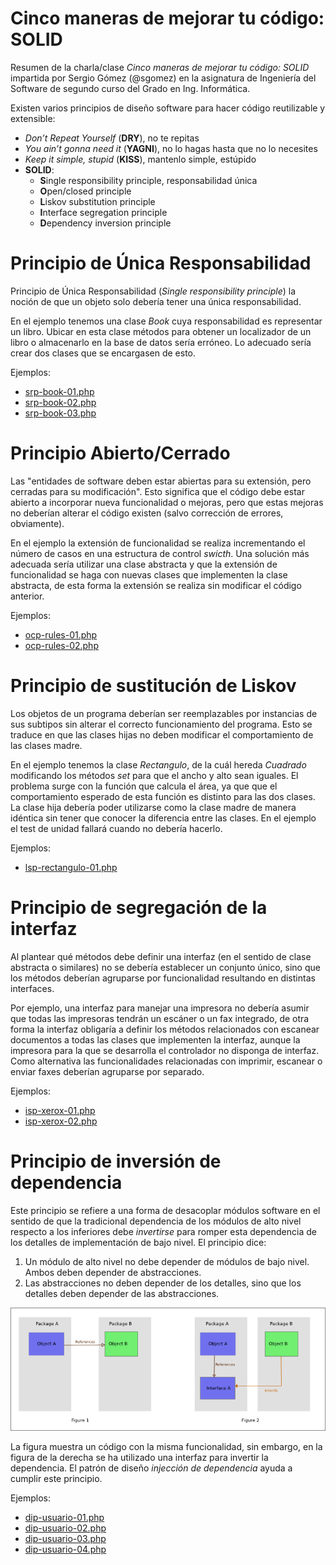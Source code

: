 ﻿Cinco maneras de mejorar tu código: SOLID
=========================================

Resumen de la charla/clase *Cinco maneras de mejorar tu código: SOLID* impartida por Sergio Gómez (@sgomez) en la asignatura de Ingeniería del Software de segundo curso del Grado en Ing. Informática.
  
Existen varios principios de diseño software para hacer código reutilizable y extensible:

 - *Don’t Repeat Yourself* (**DRY**), no te repitas
 - *You ain’t gonna need it* (**YAGNI**), no lo hagas hasta que no lo necesites
 - *Keep it simple, stupid* (**KISS**), mantenlo simple, estúpido
 - **SOLID**:
    - **S**ingle responsibility principle, responsabilidad única
    - **O**pen/closed principle
    - **L**iskov substitution principle
    - **I**nterface segregation principle
    - **D**ependency inversion principle

# Principio de Única Responsabilidad

Principio de Única Responsabilidad (*Single responsibility principle*) la noción de que un objeto solo debería tener una única responsabilidad.

En el ejemplo tenemos una clase *Book* cuya responsabilidad es representar un libro. Ubicar en esta clase métodos para obtener un localizador de un libro o almacenarlo en la base de datos sería erróneo. Lo adecuado sería crear dos clases que se encargasen de esto.

Ejemplos:

  - [srp-book-01.php](src/srp-book-01.php)
  - [srp-book-02.php](src/srp-book-02.php)
  - [srp-book-03.php](src/srp-book-03.php)

# Principio Abierto/Cerrado

Las "entidades de software deben estar abiertas para su extensión, pero cerradas para su modificación". Esto significa que el código debe estar abierto a incorporar nueva funcionalidad o mejoras, pero que estas mejoras no deberían alterar el código existen (salvo corrección de errores, obviamente).

En el ejemplo la extensión de funcionalidad se realiza incrementando el número de casos en una estructura de control *swicth*. Una solución más adecuada sería utilizar una clase abstracta y que la extensión de funcionalidad se haga con nuevas clases que implementen la clase abstracta, de esta forma la extensión se realiza sin modificar el código anterior.

Ejemplos:

- [ocp-rules-01.php](src/ocp-rules-01.php)
- [ocp-rules-02.php](src/ocp-rules-02.php)

# Principio de sustitución de Liskov

Los objetos de un programa deberían ser reemplazables por instancias de sus subtipos sin alterar el correcto funcionamiento del programa. Esto se traduce en que las clases hijas no deben modificar el comportamiento de las clases madre.

En el ejemplo tenemos la clase *Rectangulo*, de la cuál hereda *Cuadrado* modificando los métodos *set* para que el ancho y alto sean iguales. El problema surge con la función que calcula el área, ya que que el comportamiento esperado de esta función es distinto para las dos clases. La clase hija debería poder utilizarse como la clase madre de manera idéntica sin tener que conocer la diferencia entre las clases. En el ejemplo el test de unidad fallará cuando no debería hacerlo.

Ejemplos:

- [lsp-rectangulo-01.php](src/lsp-rectangulo-01.php)

# Principio de segregación de la interfaz

Al plantear qué métodos debe definir una interfaz (en el sentido de clase abstracta o similares) no se debería establecer un conjunto único, sino que los métodos deberían agruparse por funcionalidad resultando en distintas interfaces. 

Por ejemplo, una interfaz para manejar una impresora no debería asumir que todas las impresoras tendrán un escáner o un fax integrado, de otra forma la interfaz obligaría a definir los métodos relacionados con escanear documentos a todas las clases que implementen la interfaz, aunque la impresora para la que se desarrolla el controlador no disponga de interfaz. Como alternativa las funcionalidades relacionadas con imprimir, escanear o enviar faxes deberían agruparse por separado. 

Ejemplos: 

- [isp-xerox-01.php](src/isp-xerox-01.php)
- [isp-xerox-02.php](src/isp-xerox-02.php)

# Principio de inversión de dependencia

Este principio se refiere a una forma de desacoplar módulos software en el sentido de que la tradicional dependencia de los módulos de alto nivel respecto a los inferiores debe *invertirse* para romper esta dependencia de los detalles de implementación de bajo nivel. El principio dice: 

1. Un módulo de alto nivel no debe depender de módulos de bajo nivel. Ambos deben depender de abstracciones. 
2. Las abstracciones no deben depender de los detalles, sino que los detalles deben depender de las abstracciones. 
    
![Dependency_inversion.png](Dependency_inversion.png "Ilustración del rediseño para la inversión de dependencia")

La figura muestra un código con la misma funcionalidad, sin embargo, en la figura de la derecha se ha utilizado una interfaz para invertir la dependencia. El patrón de diseño *injección de dependencia* ayuda a cumplir este principio.

Ejemplos: 

- [dip-usuario-01.php](src/dip-usuario-01.php)
- [dip-usuario-02.php](src/dip-usuario-02.php)
- [dip-usuario-03.php](src/dip-usuario-03.php)
- [dip-usuario-04.php](src/dip-usuario-04.php)
